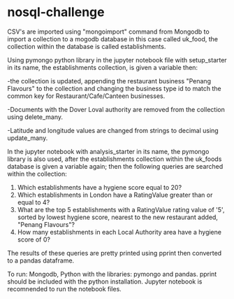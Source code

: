 # nosql-challenge

CSV's are imported using "mongoimport" command from Mongodb to import a collection to a mogodb database in this case called uk_food, the collection within the database is called establishments.

Using pymongo python library in the jupyter notebook file with setup_starter in its name, the establishments collection, is given a variable then:

  -the collection is updated, appending the restaurant business "Penang Flavours" to the collection and changing the business type id to match the common    key for Restaurant/Cafe/Canteen businesses.

  -Documents with the Dover Loval authority are removed from the collection using delete_many.

  -Latitude and longitude values are changed from strings to decimal using update_many.

In the jupyter notebook with analysis_starter in its name, the pymongo library is also used, after the establishments collection within the uk_foods database is given a variable again; then the following queries are searched within the collection: 

  1. Which establishments have a hygiene score equal to 20?
  2. Which establishments in London have a RatingValue greater than or equal to 4?
  3. What are the top 5 establishments with a RatingValue rating value of '5', sorted by lowest hygiene score, nearest to the new restaurant added, "Penang Flavours"?
  4. How many establishments in each Local Authority area have a hygiene score of 0?
 
 The results of these queries are pretty printed using pprint then converted to a pandas dataframe.

To run: Mongodb, Python with the libraries: pymongo and pandas. pprint should be included with the python installation. Jupyter notebook is recomnended to run the notebook files.

